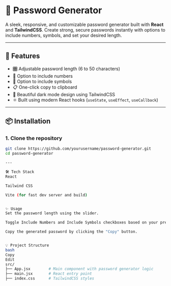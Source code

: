 # 🔐 Password Generator

A sleek, responsive, and customizable password generator built with **React** and **TailwindCSS**. Create strong, secure passwords instantly with options to include numbers, symbols, and set your desired length.

---

## 🚀 Features

- 🎛️ Adjustable password length (6 to 50 characters)
- 🔢 Option to include numbers
- 🔣 Option to include symbols
- 📋 One-click copy to clipboard
- 🌙 Beautiful dark mode design using TailwindCSS
- ⚛️ Built using modern React hooks (`useState`, `useEffect`, `useCallback`)

---

## 📦 Installation

### 1. Clone the repository

```bash
git clone https://github.com/yourusername/password-generator.git
cd password-generator

---

🛠️ Tech Stack
React

Tailwind CSS

Vite (for fast dev server and build)


✨ Usage
Set the password length using the slider.

Toggle Include Numbers and Include Symbols checkboxes based on your preferences.

Copy the generated password by clicking the "Copy" button.


💡 Project Structure
bash
Copy
Edit
src/
├── App.jsx        # Main component with password generator logic
├── main.jsx       # React entry point
├── index.css      # TailwindCSS styles